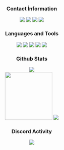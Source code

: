 <div align="center">
<h3>Contact İnformation</h3>
<a href="https://discord.gg/freeporns" target"blank_"><img src="https://img.shields.io/badge/Axelance%20-111111.svg?&style=for-the-badge&logo=discord&logoColor=white"></a>
<a href="https://sptfy.com/thommy317/" target"blank_"><img src="https://img.shields.io/badge/Spotify%20-111111.svg?&style=for-the-badge&logo=spotify&logoColor=white"></a>
<a href="https://www.youtube.com/channel/UCEOj2MCSyUw3UwiFmRt3CLw" target"blank_"><img src="https://img.shields.io/badge/youtube%20-111111.svg?&style=for-the-badge&logo=youtube&logoColor=white"></a>
<a href="https://github.com/thommy317" target"blank_"><img src="https://img.shields.io/badge/GitHub%20-111111.svg?&style=for-the-badge&logo=github&logoColor=white"></a>
</div>


<div align="center">
<h3>Languages and Tools</h3>
<a <img src="https://img.shields.io/badge/JavaScript%20-111111.svg?&style=for-the-badge&logo=JavaScript&logoColor=white"> </a>

<img src="https://img.shields.io/badge/Node.js%20-111111.svg?&style=for-the-badge&logo=Node.js&logoColor=white">
<img src="https://img.shields.io/badge/Python%20-111111.svg?&style=for-the-badge&logo=Python&logoColor=white">
<img src="https://img.shields.io/badge/Discord.Js%20-111111.svg?&style=for-the-badge&logo=Discord.Js&logoColor=white">
<img src="https://img.shields.io/badge/HTML5%20-111111.svg?&style=for-the-badge&logo=HTML5&logoColor=white">
<img src="https://img.shields.io/badge/CSS%20-111111.svg?&style=for-the-badge&logo=CSS3&logoColor=white">
</div>


<div align="center">
<h3>Github Stats</h3>
  <div><img src="https://gpvc.arturio.dev/thommy317"/></div>
  <img src="https://github-readme-stats.vercel.app/api?username=thommy317&count_private=true&hide_border=true&show_icons=true&include_all_commits=true&bg_color=0d1117&title_color=FFFFFF&text_color=9f9f9f&icon_color=FFFFFF" width="%100" height="150px">
<img src="https://github-readme-stats.vercel.app/api/top-langs/?username=thommy317&layout=compact&theme=nord&hide_border=true&bg_color=0d1117&border_radius=6&title_color=FFFFFF" width="%100" heisght="150px">
</a>

<div align="center">
<h3>Discord Activity</h3>
   <a href="https://discord.com/users/733273014044590151" target="_blank">
      <img src="https://lanyard-profile-readme.vercel.app/api/1014241831854280724?bg=0d1117&animated=false&hideDiscrim=false&borderRadius=31px">
   </a>
</div>
